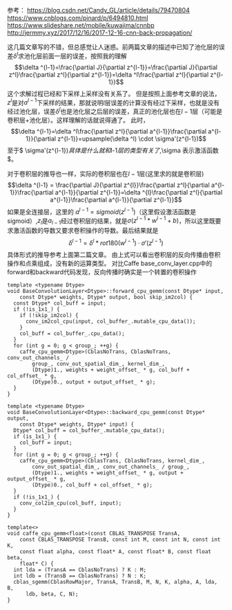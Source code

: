 <head>
<script type="text/x-mathjax-config">
  MathJax.Hub.Config({
    tex2jax: {
      inlineMath: [ ['$','$'], ["\\(","\\)"] ],
      displayMath: [ ['$$','$$'], ["\\[","\\]"] ]
    }
  });
</script>  
<script type="text/javascript" async
  src="https://cdnjs.cloudflare.com/ajax/libs/mathjax/2.7.5/MathJax.js?config=TeX-MML-AM_CHTML" async>
</script>  

参考：
https://blog.csdn.net/Candy_GL/article/details/79470804
https://www.cnblogs.com/pinard/p/6494810.html
https://www.slideshare.net/mobile/kuwajima/cnnbp
http://jermmy.xyz/2017/12/16/2017-12-16-cnn-back-propagation/

这几篇文章写的不错，但总感觉让人迷惑。前两篇文章的描述中已知了池化层的误差$\delta ^l$求池化层前面一层的误差，按照我的理解
$$\delta ^{l-1}=\frac{\partial J}{\partial z^{l-1}}=\frac{\partial J}{\partial z^l}\frac{\partial z^l}{\partial z^{l-1}}=\delta ^l\frac{\partial z^l}{\partial z^{l-1}}$$
这个求解过程已经和下采样上采样没有关系了。
但是按照上面参考文章的说法，$z^l$是对$a^{l-1}$下采样的结果，那就说明$l$层误差的计算没有经过下采样，也就是没有经过池化层，误差$\delta ^l$也是池化层之后层的误差，真正的池化层也在$l-1$层（可能是卷积层+池化层）。这样理解的话就说得通了。
此时，
$$\delta ^{l-1}=\delta ^l\frac{\partial z^l}{\partial a^{l-1}}\frac{\partial a^{l-1}}{\partial z^{l-1}}=upsample(\delta ^l) \cdot  \sigma'(z^{l-1})$$
至于$ \sigma'(z^{l-1})$具体是什么就和$l-1$层的类型有关了,$\sigma 表示激活函数$。

对于卷积层的推导也一样，实际的卷积层也在$l-1$层(这里求的就是卷积层)
$$\delta ^{l-1} = \frac{\partial J}{\partial z^{l}}\frac{\partial z^l}{\partial a^{l-1}}\frac{\partial a^{l-1}}{\partial z^{l-1}}=\delta ^{l}\frac{\partial z^l}{\partial a^{l-1}}\frac{\partial a^{l-1}}{\partial z^{l-1}}$$
如果是全连接层，这里的 $a^{l-1}=sigmoid(z^{l-1})$（这里假设激活函数是sigmoid）,$z_{l}$是$a_{l-1}$经过卷积层的结果，就是$\sigma(z^{l-1}*w^{l-1}+b)$，所以这里既要求激活函数的导数又要求卷积操作的导数。最后结果就是
$$\delta ^{l-1}=\delta ^l *rot180(w^{l-1})\cdot \sigma '({z^{l-1}})$$
具体形式的推导参考上面第二篇文章。
由上式可以看出卷积层的反向传播由卷积操作和点乘组成，没有新的运算类型。
对比Caffe base_conv_layer.cpp中的forward和backward代码发现，反向传播时确实是一个转置的卷积操作
```
template <typename Dtype>
void BaseConvolutionLayer<Dtype>::forward_cpu_gemm(const Dtype* input,
    const Dtype* weights, Dtype* output, bool skip_im2col) {
  const Dtype* col_buff = input;
  if (!is_1x1_) {
    if (!skip_im2col) {
      conv_im2col_cpu(input, col_buffer_.mutable_cpu_data());
    }
    col_buff = col_buffer_.cpu_data();
  }
  for (int g = 0; g < group_; ++g) {
    caffe_cpu_gemm<Dtype>(CblasNoTrans, CblasNoTrans, conv_out_channels_ /
        group_, conv_out_spatial_dim_, kernel_dim_,
        (Dtype)1., weights + weight_offset_ * g, col_buff + col_offset_ * g,
        (Dtype)0., output + output_offset_ * g);
  }
}
```
```
template <typename Dtype>
void BaseConvolutionLayer<Dtype>::backward_cpu_gemm(const Dtype* output,
    const Dtype* weights, Dtype* input) {
  Dtype* col_buff = col_buffer_.mutable_cpu_data();
  if (is_1x1_) {
    col_buff = input;
  }
  for (int g = 0; g < group_; ++g) {
    caffe_cpu_gemm<Dtype>(CblasTrans, CblasNoTrans, kernel_dim_,
        conv_out_spatial_dim_, conv_out_channels_ / group_,
        (Dtype)1., weights + weight_offset_ * g, output + output_offset_ * g,
        (Dtype)0., col_buff + col_offset_ * g);
  }
  if (!is_1x1_) {
    conv_col2im_cpu(col_buff, input);
  }
}
```
```
template<>
void caffe_cpu_gemm<float>(const CBLAS_TRANSPOSE TransA,
    const CBLAS_TRANSPOSE TransB, const int M, const int N, const int K,
    const float alpha, const float* A, const float* B, const float beta,
    float* C) {
  int lda = (TransA == CblasNoTrans) ? K : M;
  int ldb = (TransB == CblasNoTrans) ? N : K;
  cblas_sgemm(CblasRowMajor, TransA, TransB, M, N, K, alpha, A, lda, B,
      ldb, beta, C, N);
}
```

</head>
